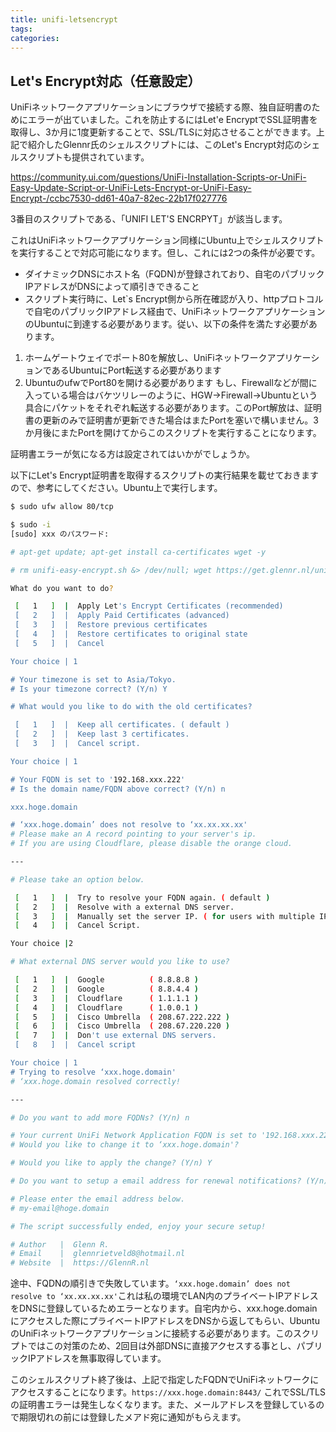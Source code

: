 ```yaml
---
title: unifi-letsencrypt
tags:
categories:
---
```



## Let's Encrypt対応（任意設定）

UniFiネットワークアプリケーションにブラウザで接続する際、独自証明書のためにエラーが出ていました。これを防止するにはLet'e EncryptでSSL証明書を取得し、3か月に1度更新することで、SSL/TLSに対応させることができます。上記で紹介したGlennr氏のシェルスクリプトには、このLet's Encrypt対応のシェルスクリプトも提供されています。

<https://community.ui.com/questions/UniFi-Installation-Scripts-or-UniFi-Easy-Update-Script-or-UniFi-Lets-Encrypt-or-UniFi-Easy-Encrypt-/ccbc7530-dd61-40a7-82ec-22b17f027776>

3番目のスクリプトである、「UNIFI LET'S ENCRPYT」が該当します。

これはUniFiネットワークアプリケーション同様にUbuntu上でシェルスクリプトを実行することで対応可能になります。但し、これには2つの条件が必要です。
- ダイナミックDNSにホスト名（FQDN)が登録されており、自宅のパブリックIPアドレスがDNSによって順引きできること
- スクリプト実行時に、Let`s Encrypt側から所在確認が入り、httpプロトコルで自宅のパブリックIPアドレス経由で、UniFiネットワークアプリケーションのUbuntuに到達する必要があります。従い、以下の条件を満たす必要があります。
 1. ホームゲートウェイでポート80を解放し、UniFiネットワークアプリケーションであるUbuntuにPort転送する必要があります
 2. UbuntuのufwでPort80を開ける必要があります
もし、Firewallなどが間に入っている場合はバケツリレーのように、HGW→Firewall→Ubuntuという具合にパケットをそれぞれ転送する必要があります。このPort解放は、証明書の更新のみで証明書が更新できた場合はまたPortを塞いで構いません。3か月後にまたPortを開けてからこのスクリプトを実行することになります。

証明書エラーが気になる方は設定されてはいかがでしょうか。

以下にLet's Encrypt証明書を取得するスクリプトの実行結果を載せておきますので、参考にしてください。Ubuntu上で実行します。

``` bash
$ sudo ufw allow 80/tcp

$ sudo -i
[sudo] xxx のパスワード:

# apt-get update; apt-get install ca-certificates wget -y

# rm unifi-easy-encrypt.sh &> /dev/null; wget https://get.glennr.nl/unifi/extra/unifi-easy-encrypt.sh && bash unifi-easy-encrypt.sh

What do you want to do?

 [   1   ]  |  Apply Let's Encrypt Certificates (recommended)
 [   2   ]  |  Apply Paid Certificates (advanced)
 [   3   ]  |  Restore previous certificates
 [   4   ]  |  Restore certificates to original state
 [   5   ]  |  Cancel

Your choice | 1

# Your timezone is set to Asia/Tokyo.
# Is your timezone correct? (Y/n) Y

# What would you like to do with the old certificates?

 [   1   ]  |  Keep all certificates. ( default )
 [   2   ]  |  Keep last 3 certificates.
 [   3   ]  |  Cancel script.

Your choice | 1

# Your FQDN is set to '192.168.xxx.222'
# Is the domain name/FQDN above correct? (Y/n) n

xxx.hoge.domain

# ‘xxx.hoge.domain’ does not resolve to ‘xx.xx.xx.xx'
# Please make an A record pointing to your server's ip.
# If you are using Cloudflare, please disable the orange cloud.

---

# Please take an option below.

 [   1   ]  |  Try to resolve your FQDN again. ( default )
 [   2   ]  |  Resolve with a external DNS server.
 [   3   ]  |  Manually set the server IP. ( for users with multiple IP addresses )
 [   4   ]  |  Cancel Script.

Your choice |2

# What external DNS server would you like to use?

 [   1   ]  |  Google          ( 8.8.8.8 )
 [   2   ]  |  Google          ( 8.8.4.4 )
 [   3   ]  |  Cloudflare      ( 1.1.1.1 )
 [   4   ]  |  Cloudflare      ( 1.0.0.1 )
 [   5   ]  |  Cisco Umbrella  ( 208.67.222.222 )
 [   6   ]  |  Cisco Umbrella  ( 208.67.220.220 )
 [   7   ]  |  Don't use external DNS servers.
 [   8   ]  |  Cancel script

Your choice | 1
# Trying to resolve ‘xxx.hoge.domain'
# ‘xxx.hoge.domain resolved correctly!

---

# Do you want to add more FQDNs? (Y/n) n

# Your current UniFi Network Application FQDN is set to '192.168.xxx.222' in the settings...
# Would you like to change it to ‘xxx.hoge.domain'?

# Would you like to apply the change? (Y/n) Y

# Do you want to setup a email address for renewal notifications? (Y/n) Y

# Please enter the email address below.
# my-email@hoge.domain

# The script successfully ended, enjoy your secure setup!

# Author   |  Glenn R.
# Email    |  glennrietveld8@hotmail.nl
# Website  |  https://GlennR.nl

```

途中、FQDNの順引きで失敗しています。`‘xxx.hoge.domain’ does not resolve to ‘xx.xx.xx.xx'`これは私の環境でLAN内のプライベートIPアドレスをDNSに登録しているためエラーとなります。自宅内から、xxx.hoge.domainにアクセスした際にプライベートIPアドレスをDNSから返してもらい、UbuntuのUniFiネットワークアプリケーションに接続する必要があります。このスクリプトではこの対策のため、2回目は外部DNSに直接アクセスする事とし、パブリックIPアドレスを無事取得しています。

このシェルスクリプト終了後は、上記で指定したFQDNでUniFiネットワークにアクセスすることになります。`https://xxx.hoge.domain:8443/`
これでSSL/TLSの証明書エラーは発生しなくなります。また、メールアドレスを登録しているので期限切れの前には登録したメアド宛に通知がもらえます。
